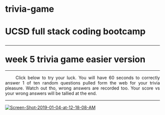 # trivia-game
<h1>UCSD full stack coding bootcamp 
  <hr>
  week 5 trivia game easier version</h1>
<hr>
<p style="text-align:justify;">&nbsp;&nbsp;&nbsp;&nbsp;&nbsp;Click below to try your luck. You will have 60 seconds to correctly answer 1 of ten random questions pulled form the web for your trivia pleasure. Watch out tho, wrong answers are recorded too. Your score vs your wrong answers will be tallied at the end. </p>
<hr>
<a href='https://rogueathletic.github.io/trivia-game/' target='_blank'>
  
  
  <img src='https://i.postimg.cc/5tzXGVvZ/Screen-Shot-2019-01-04-at-12-18-08-AM.png' border='0' alt='Screen-Shot-2019-01-04-at-12-18-08-AM'/></a>
